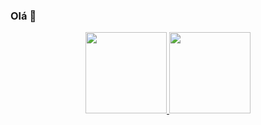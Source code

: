 ### Olá 👋


<div align="center">
  <a href="https://github.com/enzocst">
  <img height="130em" src="https://github-readme-stats.vercel.app/api?username=enzocst&show_icons=true&theme=vue&include_all_commits=true&count_private=true"/>
  <img height="130em" src="https://github-readme-stats.vercel.app/api/top-langs/?username=enzocst&layout=compact&langs_count=7&theme=vue"/>
</div>
